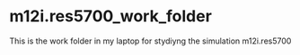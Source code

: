 # m12i.res5700_work_folder
 This is the work folder in my laptop for stydiyng the simulation m12i.res5700 
